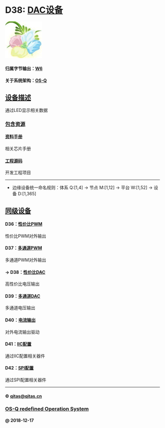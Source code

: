 ﻿# D38: [DAC设备](https://github.com/OS-Q/D38) 

[![sites](OS-Q/OS-Q.png)](http://www.OS-Q.com)

#### 归属字节输出：[W6](https://github.com/OS-Q/W6)

#### 关于系统架构：[OS-Q](https://github.com/OS-Q/OS-Q)

## [设备描述](https://github.com/OS-Q/D38/wiki) 

通过LED显示相关数据

### [包含资源](OS-Q/) 

#### [资料手册](docs/)

相关芯片手册

#### [工程源码](project/)

开发工程项目

---

- 边缘设备统一命名规则：体系 Q:[1,4] -> 节点 M:[1,12] -> 平台 W:[1,52] -> 设备 D:[1,365]

## [同级设备](https://github.com/OS-Q/W6/wiki) 

#### D36：[性价比PWM](https://github.com/OS-Q/D36)

性价比PWM对外输出

#### D37：[多通道PWM](https://github.com/OS-Q/D37)

多通道PWM对外输出

#### -> D38：[性价比DAC](https://github.com/OS-Q/D38)

高性价比电压输出

#### D39：[多通道DAC](https://github.com/OS-Q/D39)

多通道电压输出

#### D40：[电流输出](https://github.com/OS-Q/D40)

对外电流输出驱动

#### D41：[IIC配置](https://github.com/OS-Q/D41)

通过IIC配置相关器件

#### D42：[SPI配置](https://github.com/OS-Q/D42)

通过SPI配置相关器件

---

####  © qitas@qitas.cn
###  [OS-Q redefined Operation System](http://www.OS-Q.com)
####  @ 2018-12-17
